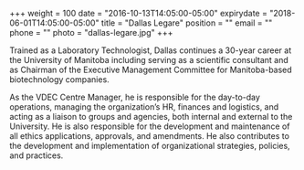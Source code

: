 +++
weight = 100
date = "2016-10-13T14:05:00-05:00"
expirydate = "2018-06-01T14:05:00-05:00"
title = "Dallas Legare"
position = ""
email = ""
phone = ""
photo = "dallas-legare.jpg"
+++

Trained as a Laboratory Technologist, Dallas continues a 30-year career at the University of Manitoba including serving as a scientific consultant and as Chairman of the Executive Management Committee for Manitoba-based biotechnology companies. 

As the VDEC Centre Manager, he is responsible for the day-to-day operations, managing the organization’s HR, finances and logistics, and acting as a liaison to groups and agencies, both internal and external to the University. He is also responsible for the development and maintenance of all ethics applications, approvals, and amendments. He also contributes to the development and implementation of organizational strategies, policies, and practices. 
